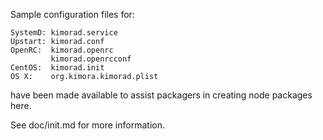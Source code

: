 Sample configuration files for:
```
SystemD: kimorad.service
Upstart: kimorad.conf
OpenRC:  kimorad.openrc
         kimorad.openrcconf
CentOS:  kimorad.init
OS X:    org.kimora.kimorad.plist
```
have been made available to assist packagers in creating node packages here.

See doc/init.md for more information.
